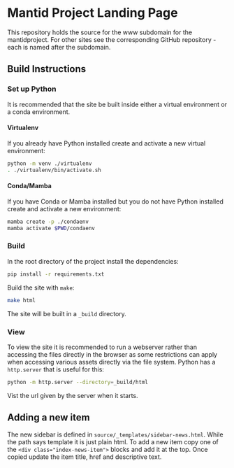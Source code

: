 # Mantid Project Landing Page

This repository holds the source for the www subdomain for the mantidproject.
For other sites see the corresponding GitHub repository - each is named after
the subdomain.

## Build Instructions

### Set up Python

It is recommended that the site be built inside either a virtual environment or
a conda environment.

#### Virtualenv

If you already have Python installed create and activate a new virtual environment:

```sh
python -m venv ./virtualenv
. ./virtualenv/bin/activate.sh
```

#### Conda/Mamba

If you have Conda or Mamba installed but you do not have Python installed
create and activate a new environment:

```sh
mamba create -p ./condaenv
mamba activate $PWD/condaenv
```

### Build

In the root directory of the project install the dependencies:

```sh
pip install -r requirements.txt
```

Build the site with `make`:

```sh
make html
```

The site will be built in a `_build` directory.

### View

To view the site it is recommended to run a webserver rather than accessing
the files directly in the browser as some restrictions can apply when
accessing various assets directly via the file system.
Python has a `http.server` that is useful for this:

```sh
python -m http.server --directory=_build/html
```

Vist the url given by the server when it starts.

## Adding a new item

The new sidebar is defined in `source/_templates/sidebar-news.html`.
While the path says template it is just plain html.
To add a new item copy one of the `<div class="index-news-item">` blocks
and add it at the top.
Once copied update the item title, href and descriptive text.
